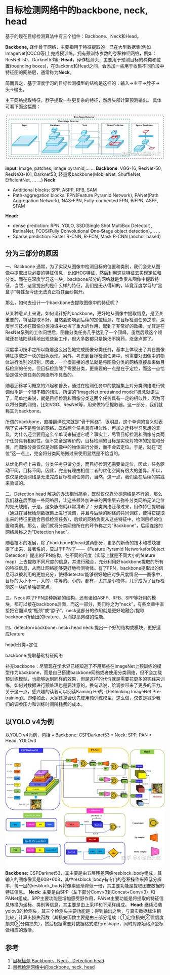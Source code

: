 # 目标检测网络中的backbone, neck, head

基于的现在目标检测算法中有三个组件：Backbone、Neck和Head。

**Backbone,** 译作骨干网络，主要指用于特征提取的，已在大型数据集(例如ImageNet|COCO等)上完成预训练，拥有预训练参数的卷积神经网络，例如：ResNet-50、Darknet53等;
**Head**，译作检测头，主要用于预测目标的种类和位置(bounding boxes)，在Backone和Head之间，会添加一些用于收集不同阶段中特征图的网络层，通常称为**Neck**。

简而言之，基于深度学习的目标检测模型的结构是这样的：输入->主干->脖子->头->输出。

主干网络提取特征，脖子提取一些更复杂的特征，然后头部计算预测输出。
具体可看下面这幅图：

![img](backbone_neck_head.assets/v2-b0dbf2793374cc74a9022fabcc57c198_720w.jpg)

**input**: Image, patches, image pyramid,... ...
**Backbone**: VGG-16, ResNet-50, ResNeXt-101, Darknet53, 轻量级backbone(MobileNet, ShuffleNet, EfficientNet, ... ...)
**Neck**:

- Additional blocks: SPP, ASPP, RFB, SAM
- Path-aggregation blocks: FPN(Feature Pyramid Network), PANet(Path Aggregation Network), NAS-FPN, Fully-connected FPN, BiFPN, ASFF, SFAM

**Head:**

- dense prediction: RPN, YOLO, SSD(Single Shot MultiBox Detector), RetinaNet, FCOS(**F**ully **C**onvolutional **O**ne-**S**tage object detection),... ...
- Sparse prediction: Faster R-CNN, R-FCN, Mask R-CNN (anchor based)

## 分为三部分的原因

一、Backbone
通常，为了实现从图像中检测目标的位置和类别，我们会先从图像中提取出些必要的特征信息，比如HOG特征，然后利用这些特征去实现定位和分类。而在在深度学习这一块，backbone部分的网络就是负责从图像中提取特征，当然，这里提出的是什么样的特征，我们是无从得知的，毕竟深度学习的“黑盒子”特性至今还无法真正将其面纱揭开。

那么，如何去设计一个backbone去提取图像中的特征呢？

从某种意义上来说，如何设计好的backbone，更好地从图像中提取信息，是至关重要的，特征提取不好，自然会影响到后续的定位检测。在目标检测任务之前，深度学习技术在图像分类领域中发挥了重大的作用，起到了非常好的效果，尤其是在ResNet系列的工作问世后，图像分类任务几乎达到了一个顶峰。虽然后续这个领域还在陆陆续续地出现些新工作，但大多数都只是换汤不换药，涨涨点罢了。

深度学习技术之所以能够这么出色地完成图像分类任务，基本上体现出了其在图像特征提取这一块的出色表现。另外，考虑到目标检测任务中，也需要对图像中的物体进行类别的识别，因此，一个很直接的想法就是将图像分类的网络直接拿来做目标检测的任务。但目标检测除了需要分类，更重要的一点是在于定位，而这一点恰恰是做分类任务的网络所不具备的。

随着迁移学习概念的兴起和普及，通过在检测任务中的数据集上对分类网络进行微调似乎是一个很不错的想法，所谓的“ImageNet pretrained model”概念就诞生了。简单地来说，就是目标检测和图像分类这两个任务具有一定的相似性，因为可以将分类的网络，比如VGG、ResNet等，用来做特征提取器。这一部分，我们就称其为backbone。

所谓的backbone，直接翻译过来就是“骨干网络”，很明显，这个单词的含义就表明了它并不是整体的网络。既然两个任务具有相似性，再加之迁移学习思想的普及，为什么还会要用这么个单词来描述它呢？事实上，尽管目标检测和图像分类两个任务具有相似性，但不完全是等价的，目标检测的目标是实现对物体的定位和分类，而图像分类仅仅是对图像中的物体进行分类，而不会去定位。于是，就在“定位”这一点上，完全将分类网络搬过来使用显然是不恰当的。

从优化目标上来看，分类任务只做分类，而目标检测还需要做定位，因此，任务驱动不同，目标不同，因此，完全有理由相信二者的优化空间有很大的差异。所以，仅仅是微调网络是无法完成目标检测任务的，当然，这一点，我们会在后续的实践来验证的。

 

二、Detection head
解决的办法相当简单，既然仅仅靠分类网络是不行的，那么我们就在后面加一些网络层，让这些额外加进来的网络层去弥补分类网络无法定位的先天缺陷。于是，这条脉络就非常清晰了：分类网络迁移过来，用作特征提取器（通过在目标检测数据集上进行微调，并且与后续的网络的共同训练，使得它提取出来的特征更适合目标检测任务），后续的网络负责从这些特征中，检测目标的位置和类别。那么，我们就将分类网络所在的环节称之为“Backbone”，后续连接的网络层称之为“Detection head”。

随着技术的发展，除了backbone和head这两部分，更多的新奇的技术和模块被提了出来，最著名的，莫过于FPN了——《Feature Pyramid NetworksforObject Detection》提出的FPN结构，在不同的尺度（实际上就是不同大小的feature map）上去提取不同尺度的信息，并进行融合，充分利用好backbone提取的所有的特征信息，从而让网络能够更好地检测物体。有了FPN，backbone提取出的信息可以被利用的更加充分，使得detector能够很好地应对多尺度情况——图像中，目标的大小不一，大的、中等的、小的，都有，尤其是小物体，几乎成为了目标检测这一块的单独研究点。

 

三、Neck
除了FPN这种新颖的结构，还有诸如ASFF、RFB、SPP等好用的模块，都可以接在backbone后面，而这一部分，我们称之为“neck”，有些文章中直接把它翻译成“瓶颈”或“脖子”，neck这部分的作用就是更好地融合/提取backbone所给出的feature，从而提高网络的性能。

 

四、detector=backbone+neck+head
neck:提出一个好的结构或模块，更好适应feature

head:分类+定位

backbone:提取基础特征网络

补充backbone：尽管现在学术界已经知道了不用那些在ImageNet上预训练的模型作为backbone，而是自己搭建backbone网络或者使用分类网络，但不会加载预训练模型，也能够达到同样的效果，但是这样的代价就是需要花更多的实践来训练，如何对数据进行预处理也是要注意的，换句话说，给调参带来了更多的压力。关于这一点，感兴趣的读者可以阅读Kaming He的《Rethinking ImageNet Pre-training》。即便如此，大家还是会优先使用预训练模型，这么做，仅仅是减少我们的调参压力和训练时间所耗费的成本。

## 以YOLO v4为例

以YOLO v4为例，包括
• Backbone: CSPDarknet53
• Neck: SPP, PAN
• Head: YOLOv3

![img](backbone_neck_head.assets/v2-f1ef29643e5b9b868360a4157e2d81da_720w.jpg)

**Backbone:** CSPDarknet53，其主要是由五层残差网络resblock_body组成，其输入的图像像素是608*608，其中resblock_body有专门的卷积操作来降低分辨率，每一层的resblock_body将像素逐渐降低一倍，其主要功能是提取图像数据的特征信息。
**Neck**: 主要是由SPP（左下部分Conv×3到Concat+Conv×3）和PANet组成。SPP主要功能是增加感受野作用，PANet主要功能是将提取的特征信息转换为坐标、类别等信息，其主要是由上采样和下采样组成。
**Head**: 继续沿袭yolov3的检测头，其三个检测头主要功能是：得到输出之后，与真实数据标注相比较，计算出损失函数（其损失函数主要是由三部分组成：①定位损失②置信度损失③分类损失），然后根据需要对数据格式进行reshape，同时对原始格点坐标做相应的激活。

## 参考

1. [目标检测 Backbone、Neck、Detection head](https://blog.csdn.net/qq_19707521/article/details/109379072)
2. [目标检测网络中的backbone, neck, head](https://zhuanlan.zhihu.com/p/526036013)
